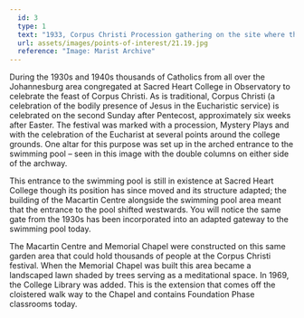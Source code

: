 ```yaml
---
  id: 3
  type: 1
  text: "1933, Corpus Christi Procession gathering on the site where the Macartin Centre now stands. In that year there was a crowd of 6,000 people. "
  url: assets/images/points-of-interest/21.19.jpg
  reference: "Image: Marist Archive"
---
```

During the 1930s and 1940s thousands of Catholics from all over the Johannesburg area congregated at Sacred Heart College in Observatory to celebrate the feast of Corpus Christi. As is traditional, Corpus Christi (a celebration of the bodily presence of Jesus in the Eucharistic service) is celebrated on the second Sunday after Pentecost, approximately six weeks after Easter. The festival was marked with a procession, Mystery Plays and with the celebration of the Eucharist at several points around the college grounds. One altar for this purpose was set up in the arched entrance to the swimming pool – seen in this image with the double columns on either side of the archway.

This entrance to the swimming pool is still in existence at Sacred Heart College though its position has since moved and its structure adapted; the building of the Macartin Centre alongside the swimming pool area meant that the entrance to the pool shifted westwards. You will notice the same gate from the 1930s has been incorporated into an adapted gateway to the swimming pool today.

The Macartin Centre and Memorial Chapel were constructed on this same garden area that could hold thousands of people at the Corpus Christi festival. When the Memorial Chapel was built this area became a landscaped lawn shaded by trees serving as a meditational space.  In 1969, the College Library was added. This is the extension that comes off the cloistered walk way to the Chapel and contains Foundation Phase classrooms today. 
        